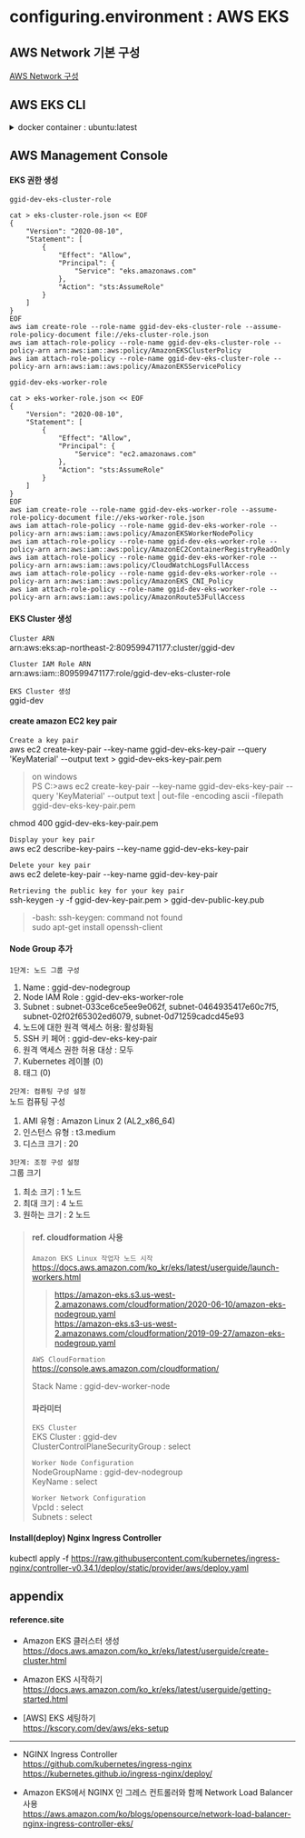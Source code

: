 # configuring.environment : AWS EKS

## AWS Network 기본 구성  

[AWS Network 구성](configuring.environment.aws.vpc.md)

## AWS EKS CLI 

<details>
<summary>docker container : ubuntu:latest</summary>
<div markdown="1">

#### create container ubuntu:latest
docker run -d -it --name aws.management.console --restart=unless-stopped ubuntu  
docker exec -it aws.management.console /bin/bash  

<<<<<<<<<<<<<<<<<<<<  
#### install packages  
apt update -y  
apt-get install -y sudo net-tools iproute2 vim wget curl unzip  

#### create group/user : app/app  
groupadd -g 3000 app  
useradd -d /apps -g 3000 -m -u 3000 -s /bin/bash app  
passwd app

#### create directory  
mkdir -p /apps/install /pgms /data /logs  
chown -R app.app /apps /pgms /data /logs  

sudo adduser app sudo  
  
su - app  
mkdir /pgms/ggcore  

cd /apps/install  

#### AWS CLI 설치  
curl "https://awscli.amazonaws.com/awscli-exe-linux-x86_64.zip" -o "awscliv2.zip"  
unzip awscliv2.zip  
sudo ./aws/install  
```
sudo: setrlimit(RLIMIT_CORE): Operation not permitted
You can now run: /usr/local/bin/aws --version
```
> echo "Set disable_coredump false" >> /etc/sudo.conf  

`AWS CLI 자격 증명 구성`  
$ aws configure  
AWS Access Key ID [None]:  
AWS Secret Access Key [None]:  
Default region name [None]: ap-northeast-2  
Default output format [None]: json  

#### eksctl 설치  
curl --silent --location "https://github.com/weaveworks/eksctl/releases/latest/download/eksctl_$(uname -s)_amd64.tar.gz" | tar xz -C /tmp
sudo mv /tmp/eksctl /usr/local/bin
eksctl version

#### kubectl 설치 및 구성  
curl -o kubectl https://amazon-eks.s3.us-west-2.amazonaws.com/1.17.7/2020-07-08/bin/linux/amd64/kubectl  
chmod +x ./kubectl  
sudo mv ./kubectl /usr/local/bin  
kubectl version --short --client  

aws eks -ap-northeast-2 update-kubeconfig --name ggid-dev  

#### aws-iam-authenticator 설치  
curl -o aws-iam-authenticator https://amazon-eks.s3.us-west-2.amazonaws.com/1.17.7/2020-07-08/bin/linux/amd64/aws-iam-authenticator  
chmod +x ./aws-iam-authenticator  
sudo mv ./aws-iam-authenticator /usr/local/bin/  
aws-iam-authenticator help  

aws-iam-authenticator token -i ggid-dev | python3 -m json.tool  

>#### Creating, displaying, and deleting Amazon EC2 key pairs  
>`Create a key pair`  
>aws ec2 create-key-pair --key-name ggid-dev-eks-key-pair --query 'KeyMaterial' --output text > ggid-dev-eks-key-pair.pem  
>> on windows  
>> PS C:\>aws ec2 create-key-pair --key-name ggid-dev-eks-key-pair --query 'KeyMaterial' --output text | out-file -encoding ascii -filepath ggid-dev-eks-key-pair.pem  
>
>chmod 400 ggid-dev-eks-key-pair.pem  
>
>`Display your key pair`  
>aws ec2 describe-key-pairs --key-name ggid-dev-eks-key-pair  
>
>`Delete your key pair`  
>aws ec2 delete-key-pair --key-name ggid-dev-key-pair  
>
>`Retrieving the public key for your key pair`  
>ssh-keygen -y -f ggid-dev-key-pair.pem > ggid-dev-public-key.pub  
>>-bash: ssh-keygen: command not found  
>>sudo apt-get install openssh-client  
>
>#### Create your Amazon EKS cluster and compute
>eksctl create cluster \
>--name ggid-dev \
>--version 1.17 \
>--region ap-northeast-2 \
>--nodegroup-name ggid-dev-workers \
>--node-type t3.medium \
>--nodes 3 \
>--nodes-min 1 \
>--nodes-max 4 \
>--ssh-access \
>--ssh-public-key ggid-dev-public-key.pub \
>--managed
>

<<<<<<<<<<<<<<<<<<<<

</div>
</details>

## AWS Management Console

#### EKS 권한 생성  

`ggid-dev-eks-cluster-role`  
```
cat > eks-cluster-role.json << EOF
{
	"Version": "2020-08-10",
	"Statement": [
		{
			"Effect": "Allow",
			"Principal": {
				"Service": "eks.amazonaws.com"
			},
			"Action": "sts:AssumeRole"
		}
	]
}
EOF
aws iam create-role --role-name ggid-dev-eks-cluster-role --assume-role-policy-document file://eks-cluster-role.json
aws iam attach-role-policy --role-name ggid-dev-eks-cluster-role --policy-arn arn:aws:iam::aws:policy/AmazonEKSClusterPolicy
aws iam attach-role-policy --role-name ggid-dev-eks-cluster-role --policy-arn arn:aws:iam::aws:policy/AmazonEKSServicePolicy
```

`ggid-dev-eks-worker-role`  
```
cat > eks-worker-role.json << EOF
{
	"Version": "2020-08-10",
	"Statement": [
		{
			"Effect": "Allow",
			"Principal": {
				"Service": "ec2.amazonaws.com"
			},
			"Action": "sts:AssumeRole"
		}
	]
}
EOF
aws iam create-role --role-name ggid-dev-eks-worker-role --assume-role-policy-document file://eks-worker-role.json
aws iam attach-role-policy --role-name ggid-dev-eks-worker-role --policy-arn arn:aws:iam::aws:policy/AmazonEKSWorkerNodePolicy
aws iam attach-role-policy --role-name ggid-dev-eks-worker-role --policy-arn arn:aws:iam::aws:policy/AmazonEC2ContainerRegistryReadOnly
aws iam attach-role-policy --role-name ggid-dev-eks-worker-role --policy-arn arn:aws:iam::aws:policy/CloudWatchLogsFullAccess
aws iam attach-role-policy --role-name ggid-dev-eks-worker-role --policy-arn arn:aws:iam::aws:policy/AmazonEKS_CNI_Policy
aws iam attach-role-policy --role-name ggid-dev-eks-worker-role --policy-arn arn:aws:iam::aws:policy/AmazonRoute53FullAccess
```

#### EKS Cluster 생성

`Cluster ARN`  
arn:aws:eks:ap-northeast-2:809599471177:cluster/ggid-dev  

`Cluster IAM Role ARN`  
arn:aws:iam::809599471177:role/ggid-dev-eks-cluster-role  

`EKS Cluster 생성`  
ggid-dev


#### create amazon EC2 key pair
`Create a key pair`  
aws ec2 create-key-pair --key-name ggid-dev-eks-key-pair --query 'KeyMaterial' --output text > ggid-dev-eks-key-pair.pem  
> on windows  
> PS C:\>aws ec2 create-key-pair --key-name ggid-dev-eks-key-pair --query 'KeyMaterial' --output text | out-file -encoding ascii -filepath ggid-dev-eks-key-pair.pem  

chmod 400 ggid-dev-eks-key-pair.pem  

`Display your key pair`  
aws ec2 describe-key-pairs --key-name ggid-dev-eks-key-pair  

`Delete your key pair`  
aws ec2 delete-key-pair --key-name ggid-dev-key-pair  

`Retrieving the public key for your key pair`  
ssh-keygen -y -f ggid-dev-key-pair.pem > ggid-dev-public-key.pub  
>-bash: ssh-keygen: command not found  
>sudo apt-get install openssh-client  

#### Node Group 추가

`1단계: 노드 그룹 구성`  
1. Name : ggid-dev-nodegroup
2. Node IAM Role : ggid-dev-eks-worker-role  
3. Subnet : subnet-033ce6ce5ee9e062f, subnet-0464935417e60c7f5, subnet-02f02f65302ed6079, subnet-0d71259cadcd45e93  
4. 노드에 대한 원격 액세스 허용: 활성화됨  
5. SSH 키 페어 : ggid-dev-eks-key-pair
6. 원격 액세스 권한 허용 대상 : 모두
7. Kubernetes 레이블 (0)
8. 태그 (0)

`2단계: 컴퓨팅 구성 설정`  
노드 컴퓨팅 구성  
1. AMI 유형 : Amazon Linux 2 (AL2_x86_64)  
2. 인스턴스 유형 : t3.medium  
3. 디스크 크기 : 20  

`3단계: 조정 구성 설정`  
그룹 크기  
1. 최소 크기 : 1 노드  
2. 최대 크기 : 4 노드  
3. 원하는 크기 : 2 노드  

>#### ref. cloudformation 사용
>`Amazon EKS Linux 작업자 노드 시작`  
>https://docs.aws.amazon.com/ko_kr/eks/latest/userguide/launch-workers.html  
>
>> https://amazon-eks.s3.us-west-2.amazonaws.com/cloudformation/2020-06-10/amazon-eks-nodegroup.yaml  
>> https://amazon-eks.s3-us-west-2.amazonaws.com/cloudformation/2019-09-27/amazon-eks-nodegroup.yaml  
>
>`AWS CloudFormation`  
>https://console.aws.amazon.com/cloudformation/  
>
>
>Stack Name : ggid-dev-worker-node  
>#### 파라미터
>`EKS Cluster`  
>EKS Cluster : ggid-dev  
>ClusterControlPlaneSecurityGroup : select  
>
>`Worker Node Configuration`  
>NodeGroupName : ggid-dev-nodegroup  
>KeyName : select  
>
>`Worker Network Configuration`  
>VpcId : select  
>Subnets : select  


#### Install(deploy) Nginx Ingress Controller

kubectl apply -f https://raw.githubusercontent.com/kubernetes/ingress-nginx/controller-v0.34.1/deploy/static/provider/aws/deploy.yaml



## appendix

#### reference.site

* Amazon EKS 클러스터 생성  
https://docs.aws.amazon.com/ko_kr/eks/latest/userguide/create-cluster.html  

* Amazon EKS 시작하기  
https://docs.aws.amazon.com/ko_kr/eks/latest/userguide/getting-started.html

+ [AWS] EKS 세팅하기  
https://kscory.com/dev/aws/eks-setup  

---

* NGINX Ingress Controller  
https://github.com/kubernetes/ingress-nginx  
https://kubernetes.github.io/ingress-nginx/deploy/  

+ Amazon EKS에서 NGINX 인 그레스 컨트롤러와 함께 Network Load Balancer 사용  
https://aws.amazon.com/ko/blogs/opensource/network-load-balancer-nginx-ingress-controller-eks/  




